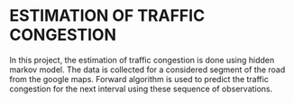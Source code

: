 # ESTIMATION OF TRAFFIC CONGESTION

In this project, the estimation of traffic congestion is done using hidden markov model. The data is collected for a considered segment of the road from the google maps. Forward algorithm is used to predict the traffic congestion for the next interval using these sequence of observations.
